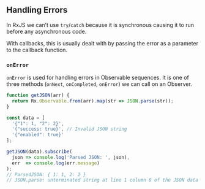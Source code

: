 ## Handling Errors

In RxJS we can’t use `try`/`catch` because it is synchronous causing it to run before any asynchronous code.

With callbacks, this is usually dealt with by passing the error as a parameter to the callback function.

### `onError`

`onError` is used for handling errors in Observable sequences. It is one of three methods (`onNext`, `onCompleted`, `onError`) we can call on an Observer.

```javascript
function getJSON(arr) {
  return Rx.Observable.from(arr).map(str => JSON.parse(str));
}

const data = [
  '{"1": 1, "2": 2}',
  '{"success: true}', // Invalid JSON string 
  '{"enabled": true}'
];

getJSON(data).subscribe(
  json => console.log('Parsed JSON: ', json),
  err  => console.log(err.message)
);
// ParsedJSON: { 1: 1, 2: 2 }
// JSON.parse: unterminated string at line 1 column 8 of the JSON data
```

